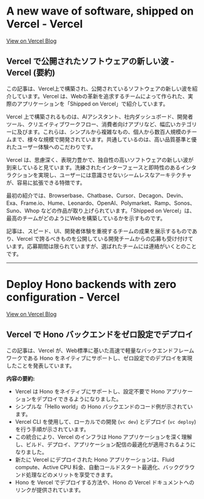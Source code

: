 # A new wave of software, shipped on Vercel - Vercel

[View on Vercel Blog](https://vercel.com/blog/shipped-on-vercel)

## Vercel で公開されたソフトウェアの新しい波 - Vercel (要約)

この記事は、Vercel上で構築され、公開されているソフトウェアの新しい波を紹介しています。Vercel は、Webの革新を追求するチームによって作られた、実際のアプリケーションを「Shipped on Vercel」で紹介しています。

Vercel 上で構築されるものは、AIアシスタント、社内ダッシュボード、開発者ツール、クリエイティブワークフロー、消費者向けアプリなど、幅広いカテゴリーに及びます。これらは、シンプルから複雑なもの、個人から数百人規模のチームまで、様々な規模で開発されています。共通しているのは、高い品質基準と優れたユーザー体験へのこだわりです。

Vercel は、思慮深く、表現力豊かで、独自性の高いソフトウェアの新しい波が到来していると見ています。洗練されたインターフェースと即時性のあるインタラクションを実現し、ユーザーには意識させないシームレスなアーキテクチャが、容易に拡張できる特徴です。

最初の紹介では、Browserbase、Chatbase、Cursor、Decagon、Devin、Exa、Frame.io、Hume、Leonardo、OpenAI、Polymarket、Ramp、Sonos、Suno、Whop などの作品が取り上げられています。「Shipped on Vercel」は、最高のチームがどのようにWebを構築しているかを示すものです。

記事は、スピード、UI、開発者体験を重視するチームの成果を展示するものであり、Vercel で誇るべきものを公開している開発チームからの応募も受け付けています。応募期間は限られていますが、選ばれたチームには連絡がいくとのことです。

---
# Deploy Hono backends with zero configuration - Vercel

[View on Vercel Blog](https://vercel.com/changelog/deploy-hono-backends-with-zero-configuration)

## Vercel で Hono バックエンドをゼロ設定でデプロイ

この記事は、Vercel が、Web標準に基いた高速で軽量なバックエンドフレームワークである Hono をネイティブにサポートし、ゼロ設定でのデプロイを実現したことを発表しています。

**内容の要約:**

*   Vercel は Hono をネイティブにサポートし、設定不要で Hono アプリケーションをデプロイできるようになりました。
*   シンプルな「Hello world」の Hono バックエンドのコード例が示されています。
*   Vercel CLI を使用して、ローカルでの開発 (`vc dev`) とデプロイ (`vc deploy`) を行う手順が示されています。
*   この統合により、Vercel のインフラは Hono アプリケーションを深く理解し、ビルド、デプロイ、アプリケーション配信の最適化が適用されるようになりました。
*   新たに Vercel にデプロイされた Hono アプリケーションは、Fluid compute、Active CPU 料金、自動コールドスタート最適化、バックグラウンド処理などのメリットを享受できます。
*   Hono を Vercel でデプロイする方法や、Hono の Vercel ドキュメントへのリンクが提供されています。
